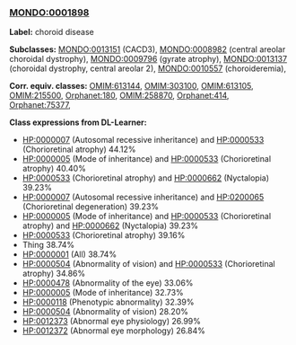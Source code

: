 
### [MONDO:0001898](http://purl.obolibrary.org/obo/MONDO_0001898)
**Label:** choroid disease

**Subclasses:** [MONDO:0013151](http://purl.obolibrary.org/obo/MONDO_0013151) (CACD3), [MONDO:0008982](http://purl.obolibrary.org/obo/MONDO_0008982) (central areolar choroidal dystrophy), [MONDO:0009796](http://purl.obolibrary.org/obo/MONDO_0009796) (gyrate atrophy), [MONDO:0013137](http://purl.obolibrary.org/obo/MONDO_0013137) (choroidal dystrophy, central areolar 2), [MONDO:0010557](http://purl.obolibrary.org/obo/MONDO_0010557) (choroideremia), 

**Corr. equiv. classes:** [OMIM:613144](http://purl.obolibrary.org/obo/OMIM_613144), [OMIM:303100](http://purl.obolibrary.org/obo/OMIM_303100), [OMIM:613105](http://purl.obolibrary.org/obo/OMIM_613105), [OMIM:215500](http://purl.obolibrary.org/obo/OMIM_215500), [Orphanet:180](http://www.orpha.net/ORDO/Orphanet_180), [OMIM:258870](http://purl.obolibrary.org/obo/OMIM_258870), [Orphanet:414](http://www.orpha.net/ORDO/Orphanet_414), [Orphanet:75377](http://www.orpha.net/ORDO/Orphanet_75377), 

**Class expressions from DL-Learner:**

- [HP:0000007](http://purl.obolibrary.org/obo/HP_0000007) (Autosomal recessive inheritance) and [HP:0000533](http://purl.obolibrary.org/obo/HP_0000533) (Chorioretinal atrophy) 44.12%
- [HP:0000005](http://purl.obolibrary.org/obo/HP_0000005) (Mode of inheritance) and [HP:0000533](http://purl.obolibrary.org/obo/HP_0000533) (Chorioretinal atrophy) 40.40%
- [HP:0000533](http://purl.obolibrary.org/obo/HP_0000533) (Chorioretinal atrophy) and [HP:0000662](http://purl.obolibrary.org/obo/HP_0000662) (Nyctalopia) 39.23%
- [HP:0000007](http://purl.obolibrary.org/obo/HP_0000007) (Autosomal recessive inheritance) and [HP:0200065](http://purl.obolibrary.org/obo/HP_0200065) (Chorioretinal degeneration) 39.23%
- [HP:0000005](http://purl.obolibrary.org/obo/HP_0000005) (Mode of inheritance) and [HP:0000533](http://purl.obolibrary.org/obo/HP_0000533) (Chorioretinal atrophy) and [HP:0000662](http://purl.obolibrary.org/obo/HP_0000662) (Nyctalopia) 39.23%
- [HP:0000533](http://purl.obolibrary.org/obo/HP_0000533) (Chorioretinal atrophy) 39.16%
- Thing 38.74%
- [HP:0000001](http://purl.obolibrary.org/obo/HP_0000001) (All) 38.74%
- [HP:0000504](http://purl.obolibrary.org/obo/HP_0000504) (Abnormality of vision) and [HP:0000533](http://purl.obolibrary.org/obo/HP_0000533) (Chorioretinal atrophy) 34.86%
- [HP:0000478](http://purl.obolibrary.org/obo/HP_0000478) (Abnormality of the eye) 33.06%
- [HP:0000005](http://purl.obolibrary.org/obo/HP_0000005) (Mode of inheritance) 32.73%
- [HP:0000118](http://purl.obolibrary.org/obo/HP_0000118) (Phenotypic abnormality) 32.39%
- [HP:0000504](http://purl.obolibrary.org/obo/HP_0000504) (Abnormality of vision) 28.20%
- [HP:0012373](http://purl.obolibrary.org/obo/HP_0012373) (Abnormal eye physiology) 26.99%
- [HP:0012372](http://purl.obolibrary.org/obo/HP_0012372) (Abnormal eye morphology) 26.84%


